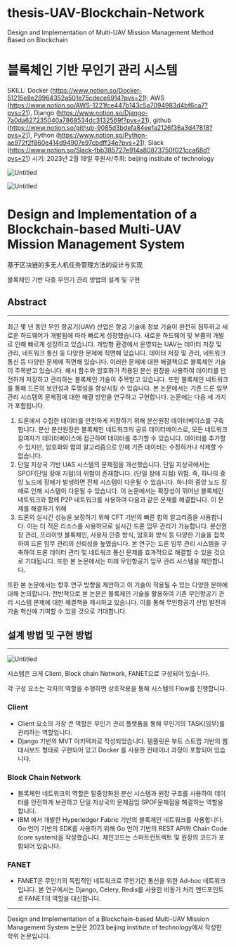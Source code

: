 # thesis-UAV-Blockchain-Network
Design and Implementation of Multi-UAV Mission Management Method Based on Blockchain

# 블록체인 기반 무인기 관리 시스템

SKILL: Docker (https://www.notion.so/Docker-51215e8e29964352a501e75cdece6914?pvs=21), AWS (https://www.notion.so/AWS-1221fce447b143c5a7094983d4bf6ca7?pvs=21), Django (https://www.notion.so/Django-7a0da627235040a7868534dc3132569f?pvs=21), github  (https://www.notion.so/github-9085d3bdefa84ee1a2126f36a3d47818?pvs=21), Python (https://www.notion.so/Python-ae972f2f860e414d94907e97cbdff34e?pvs=21), Slack (https://www.notion.so/Slack-fbb385727e914a80873750f021cca68d?pvs=21)
시기: 2023년 2월 18일
후원사/주최: beijing institute of technology

![Untitled](%E1%84%87%E1%85%B3%E1%86%AF%E1%84%85%E1%85%A9%E1%86%A8%E1%84%8E%E1%85%A6%E1%84%8B%E1%85%B5%E1%86%AB%20%E1%84%80%E1%85%B5%E1%84%87%E1%85%A1%E1%86%AB%20%E1%84%86%E1%85%AE%E1%84%8B%E1%85%B5%E1%86%AB%E1%84%80%E1%85%B5%20%E1%84%80%E1%85%AA%E1%86%AB%E1%84%85%E1%85%B5%20%E1%84%89%E1%85%B5%E1%84%89%E1%85%B3%E1%84%90%E1%85%A6%E1%86%B7%2090cca3dadafe474daf5b3323c4a675aa/Untitled.png)

![Untitled](%E1%84%87%E1%85%B3%E1%86%AF%E1%84%85%E1%85%A9%E1%86%A8%E1%84%8E%E1%85%A6%E1%84%8B%E1%85%B5%E1%86%AB%20%E1%84%80%E1%85%B5%E1%84%87%E1%85%A1%E1%86%AB%20%E1%84%86%E1%85%AE%E1%84%8B%E1%85%B5%E1%86%AB%E1%84%80%E1%85%B5%20%E1%84%80%E1%85%AA%E1%86%AB%E1%84%85%E1%85%B5%20%E1%84%89%E1%85%B5%E1%84%89%E1%85%B3%E1%84%90%E1%85%A6%E1%86%B7%2090cca3dadafe474daf5b3323c4a675aa/Untitled%201.png)

# Design and Implementation of a Blockchain-based Multi-UAV Mission Management System

基于区块链的多无人机任务管理方法的设计与实现

블록체인 기반 다중 무인기 관리 방법의 설계 및 구현

## Abstract

---

최근 몇 년 동안 무인 항공기(UAV) 산업은 항공 기술에 정보 기술이 완전히 침투하고 새로운 하드웨어가 개발됨에 따라 빠르게 성장했습니다. 새로운 하드웨어 및 부품의 개발로 인해 빠르게 성장하고 있습니다. 개방형 환경에서 운영되는 UAV는 데이터 저장 및 관리, 네트워크 통신 등 다양한 문제에 직면해 있습니다. 데이터 저장 및 관리, 네트워크 통신 등 다양한 문제에 직면해 있습니다. 이러한 문제에 대한 해결책으로 블록체인 기술이 주목받고 있습니다. 해시 함수와 암호화가 적용된 분산 원장을 사용하여 데이터를 안전하게 저장하고 관리하는 블록체인 기술이 주목받고 있습니다. 또한 블록체인 네트워크를 통해 드론의 보안성과 투명성을 향상시킬 수 있습니다. 본 논문에서는 기존 드론 임무 관리 시스템의 문제점에 대한 해결 방안을 연구하고 구현합니다. 논문에는 다음 세 가지가 포함됩니다. 

1. 드론에서 수집한 데이터를 안전하게 저장하기 위해 분산원장 데이터베이스를 구축합니다. 분산 분산원장은 블록체인 네트워크의 공유 데이터베이스로, 모든 네트워크 참여자가 데이터베이스에 접근하여 데이터를 추가할 수 있습니다. 데이터를 추가할 수 있지만, 암호화와 합의 알고리즘으로 인해 기존 데이터는 수정하거나 삭제할 수 없습니다.
2. 단일 지상국 기반 UAS 시스템의 문제점을 개선했습니다. 단일 지상국에서는 SPOF(단일 장애 지점)의 위험이 존재합니다. (단일 장애 지점) 위험. 즉, 하나의 중앙 노드에 장애가 발생하면 전체 시스템이 다운될 수 있습니다. 하나의 중앙 노드 장애로 인해 시스템이 다운될 수 있습니다. 이 논문에서는 확장성이 뛰어난 블록체인 네트워크와 함께 P2P 네트워크를 사용하여 다음과 같은 문제를 해결합니다. 이 문제를 해결하기 위해 
3. 드론의 실시간 성능을 보장하기 위해 CFT 기반의 빠른 합의 알고리즘을 사용합니다. 이는 더 적은 리소스를 사용하므로 실시간 드론 임무 관리가 가능합니다. 분산원장 관리, 프라이빗 블록체인, 사용자 인증 방식, 암호화 방식 등 다양한 기술을 접목하여 드론 임무 관리의 신뢰성을 높였습니다. 본 연구는 드론 임무 관리 시스템을 구축하여 드론 데이터 관리 및 네트워크 통신 문제를 효과적으로 해결할 수 있을 것으로 기대됩니다. 또한 본 논문에서는 미래 무인항공기 임무 관리 시스템을 제안합니다. 

또한 본 논문에서는 향후 연구 방향을 제안하고 이 기술이 적용될 수 있는 다양한 분야에 대해 논의합니다. 전반적으로 본 논문은 블록체인 기술을 활용하여 기존 무인항공기 관리 시스템 문제에 대한 해결책을 제시하고 있습니다. 이를 통해 무인항공기 산업 발전과 기술 혁신에 기여할 수 있을 것으로 기대합니다.

## 설계 방법 및 구현 방법

---

![Untitled](%E1%84%87%E1%85%B3%E1%86%AF%E1%84%85%E1%85%A9%E1%86%A8%E1%84%8E%E1%85%A6%E1%84%8B%E1%85%B5%E1%86%AB%20%E1%84%80%E1%85%B5%E1%84%87%E1%85%A1%E1%86%AB%20%E1%84%86%E1%85%AE%E1%84%8B%E1%85%B5%E1%86%AB%E1%84%80%E1%85%B5%20%E1%84%80%E1%85%AA%E1%86%AB%E1%84%85%E1%85%B5%20%E1%84%89%E1%85%B5%E1%84%89%E1%85%B3%E1%84%90%E1%85%A6%E1%86%B7%2090cca3dadafe474daf5b3323c4a675aa/Untitled%202.png)

시스템은 크게 Client, Block chain Network, FANET으로 구성되어 있습니다.

각 구성 요소는 각자의 역할을 수행하면 상호작용을 통해 시스템의 Flow를 진행합니다.

### Client

- Client 요소의 가장 큰 역할은 무인기 관리 플랫폼을 통해 무인기의 TASK(임무)를 관리하는 역할입니다.
- Django 기반의 MVT 아키텍처로 작성되었습니다. 템플릿은 부트 스트랩 기반의 웹 대시보드 형태로 구현되어 있고 Docker 를 사용한 컨테이너 과정이 포함되어 있습니다.

### Block Chain Network

- 블록체인 네트워크의 역할은 탈중앙화된 분산 시스템과 원장 구조를 사용하여 데이터를 안전하게 보관하고 단일 지상국의 문제점임 SPOF문제점을 해결하는 역할을 합니다.
- IBM 에서 개발한 Hyperledger Fabric 기반의 블록체인 네트워크를 사용합니다. Go 언어 기반의 SDK를 사용하기 위해 Go 언어 기반의 REST API와 Chain Code (core system)을 작성했습니다. 체인코드는 스마트컨트렉트 및 원장의 코드가 포함되어 있습니다.

### FANET

- FANET은 무인기의 독립적인 네트워크로 무인기간 통신을 위한 Ad-hoc 네트워크입니다. 본 연구에서는 Django, Celery, Redis를 사용한 비동기 처리 엔드포인트로 FANET의 역할을 대신합니다.

---

Design and Implementation of a Blockchain-based Multi-UAV Mission Management System 논문은 2023 beijing institute of technology에서 작성한 학위 논문입니다.
